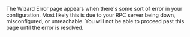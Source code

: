 The Wizard Error page appears when there's some sort of error in your configuration. Most likely this is due to your RPC server being down, misconfigured, or unreachable. You will not be able to proceed past this page until the error is resolved.
